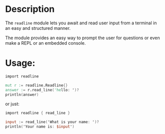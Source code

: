 # Description

The `readline` module lets you await and read user input
from a terminal in an easy and structured manner.

The module provides an easy way to prompt the user for
questions or even make a REPL or an embedded console.

# Usage:

```v
import readline

mut r := readline.Readline{}
answer := r.read_line('hello: ')?
println(answer)
```

or just:

```v
import readline { read_line }

input := read_line('What is your name: ')?
println('Your name is: $input')
```
